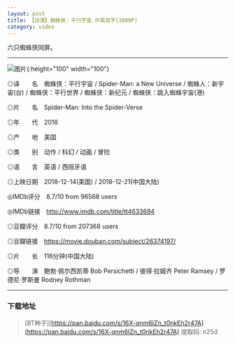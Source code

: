 ```yaml
---
layout: post
title: 【动漫】蜘蛛侠：平行宇宙.中英双字[1080P]
category: video
---
```

六只蜘蛛侠同屏。

---


![图片](/pic/poster/spiderman.jpg "spiderman"){:height="100" width="100"}

◎译　　名　蜘蛛侠：平行宇宙 / Spider-Man: a New Universe / 蜘蛛人：新宇宙(台) / 蜘蛛侠：平行世界 / 蜘蛛侠：新纪元 / 蜘蛛侠：跳入蜘蛛宇宙(港)

◎片　　名　Spider-Man: Into the Spider-Verse

◎年　　代　2018

◎产　　地　美国

◎类　　别　动作 / 科幻 / 动画 / 冒险

◎语　　言　英语 / 西班牙语

◎上映日期　2018-12-14(美国) / 2018-12-21(中国大陆)

◎IMDb评分　8.7/10 from 96568 users

◎IMDb链接　http://www.imdb.com/title/tt4633694

◎豆瓣评分　8.7/10 from 207368 users

◎豆瓣链接　https://movie.douban.com/subject/26374197/

◎片　　长　116分钟(中国大陆)

◎导　　演　鲍勃·佩尔西凯蒂 Bob Persichetti / 彼得·拉姆齐 Peter Ramsey / 罗德尼·罗斯曼 Rodney Rothman



---
### 下载地址

> [BT种子][https://pan.baidu.com/s/16X-qnm6IZn_t0nkEh2r47A](https://pan.baidu.com/s/16X-qnm6IZn_t0nkEh2r47A) 提取码: n25d



